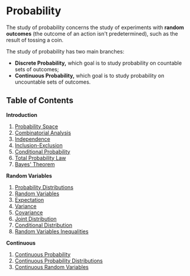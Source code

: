 # Probability

The study of probability concerns the study of experiments with **random outcomes** (the outcome of an action isn't predetermined), such as the result of tossing a coin.

The study of probability has two main branches:

- **Discrete Probability,** which goal is to study probability on countable sets of outcomes;
- **Continuous Probability,** which goal is to study probability on uncountable sets of outcomes.

## Table of Contents

**Introduction**

1. [Probability Space](/Probability/Introduction/Probability%20Space.md)
1. [Combinatorial Analysis](/Probability/Introduction/Combinatorial%20Analysis.md)
2. [Independence](/Probability/Introduction/Independence.md)
3. [Inclusion-Exclusion](/Probability/Introduction/Inclusion-Exclusion.md)
4. [Conditional Probability](/Probability/Introduction/Conditional%20Probability.md)
5. [Total Probability Law](/Probability/Introduction/Total%20Probability%20Law.md)
6. [Bayes' Theorem](/Probability/Introduction/Bayes'%20Theorem.md)

**Random Variables**

1. [Probability Distributions](/Probability/Random%20Variables/Probability%20Distributions.md)
2. [Random Variables](/Probability/Random%20Variables/Random%20Variables.md)
3. [Expectation](/Probability/Random%20Variables/Expectation.md)
4. [Variance](/Probability/Random%20Variables/Variance.md)
5. [Covariance](/Probability/Random%20Variables/Covariance.md)
6. [Joint Distribution](/Probability/Random%20Variables/Joint%20Distribution.md)
7. [Conditional Distribution](/Probability/Random%20Variables/Conditional%20Distribution.md)
8. [Random Variables Inequalities](/Probability/Random%20Variables/Random%20Variables%20Inequalities.md)

**Continuous**

1. [Continuous Probability](/Probability/Continuous/Continuous%20Probability.md)
2. [Continuous Probability Distributions](/Probability/Continuous/Continuous%20Probability%20Distributions.md)
3. [Continuous Random Variables](/Probability/Continuous/Continuous%20Random%20Variables.md)
